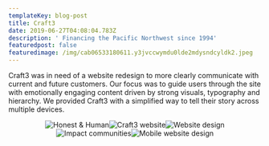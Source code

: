 ```yaml
---
templateKey: blog-post
title: Craft3
date: 2019-06-27T04:08:04.783Z
description: ' Financing the Pacific Northwest since 1994'
featuredpost: false
featuredimage: /img/cab06533180611.y3jvccwymdu0lde2mdysndcyldk2.jpeg
---
```

<span>Craft3 was in need of a website redesign to more clearly communicate with current and future customers. Our focus was to guide users through the site with emotionally engaging content driven by strong visuals, typography and hierarchy. We provided Craft3 with a simplified way to tell their story across multiple devices.</span><div style="text-align:center;display: inline-block">![Honest & Human](/img/craft2.jpg)![Craft3 website](/img/craft1.jpg)![Website design](/img/craft3.jpg)![Impact communities](/img/craft4.jpg)![Mobile website design](/img/craft5.jpg)</div>
